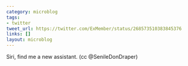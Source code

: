 ```yaml
---
category: microblog
tags:
- twitter
tweet_url: https://twitter.com/ExMember/status/268573510383845376
links: []
layout: microblog
---
```

Siri, find me a new assistant. (cc @SenileDonDraper)
